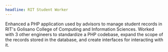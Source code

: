 ```yaml
---
headline: RIT Student Worker
---
```

Enhanced a PHP application used by advisors to manage student records in RIT's Golisano College of Computing and Information Sciences. Worked with 3 other engineers to standardize a PHP codebase, expand the scope of the records stored in the database, and create interfaces for interacting with it.
<!-- end -->